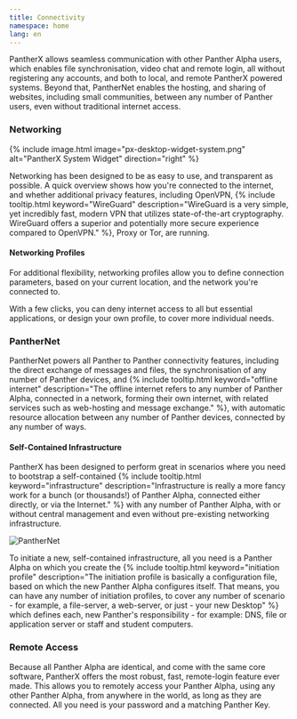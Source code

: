 ```yaml
---
title: Connectivity
namespace: home
lang: en
---
```


PantherX allows seamless communication with other Panther Alpha users, which enables file synchronisation, video chat and remote login, all without registering any accounts, and both to local, and remote PantherX powered systems. Beyond that, PantherNet enables the hosting, and sharing of websites, including small communities, between any number of Panther users, even without traditional internet access.

### Networking

{% include image.html image="px-desktop-widget-system.png" alt="PantherX System Widget" direction="right" %}

Networking has been designed to be as easy to use, and transparent as possible. A quick overview shows how you're connected to the internet, and whether additional privacy features, including OpenVPN, {% include tooltip.html keyword="WireGuard" description="WireGuard is a very simple, yet incredibly fast, modern VPN that utilizes state-of-the-art cryptography. WireGuard offers a superior and potentially more secure experience compared to OpenVPN." %}, Proxy or Tor, are running.

#### Networking Profiles

For additional flexibility, networking profiles allow you to define connection parameters, based on your current location, and the network you're connected to.

With a few clicks, you can deny internet access to all but essential applications, or design your own profile, to cover more individual needs.

### PantherNet

PantherNet powers all Panther to Panther connectivity features, including the direct exchange of messages and files, the synchronisation of any number of Panther devices, and {% include tooltip.html keyword="offline internet" description="The offline internet refers to any number of Panther Alpha, connected in a network, forming their own internet, with related services such as web-hosting and message exchange." %}, with automatic resource allocation between any number of Panther devices, connected by any number of ways.

#### Self-Contained Infrastructure

PantherX has been designed to perform great in scenarios where you need to bootstrap a self-contained {% include tooltip.html keyword="infrastructure" description="Infrastructure is really a more fancy work for a bunch (or thousands!) of Panther Alpha, connected either directly, or via the Internet." %} with any number of Panther Alpha, with or without central management and even without pre-existing networking infrastructure.

![PantherNet](/assets/images/panthers.png)

To initiate a new, self-contained infrastructure, all you need is a Panther Alpha on which you create the {% include tooltip.html keyword="initiation profile" description="The initiation profile is basically a configuration file, based on which the new Panther Alpha configures itself. That means, you can have any number of initiation profiles, to cover any number of scenario - for example, a file-server, a web-server, or just - your new Desktop" %} which defines each, new Panther's responsibility - for example: DNS, file or application server or staff and student computers.

### Remote Access

Because all Panther Alpha are identical, and come with the same core software, PantherX offers the most robust, fast, remote-login feature ever made. This allows you to remotely access your Panther Alpha, using any other Panther Alpha, from anywhere in the world, as long as they are connected. All you need is your password and a matching Panther Key.